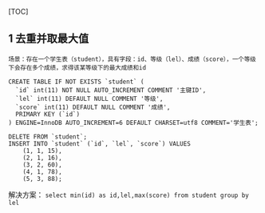 [TOC]

## 1 去重并取最大值
    场景：存在一个学生表（student），具有字段：id、等级（lel）、成绩（score），一个等级下会存在多个成绩，求得该某等级下的最大成绩和id
```
CREATE TABLE IF NOT EXISTS `student` (
  `id` int(11) NOT NULL AUTO_INCREMENT COMMENT '主键ID',
  `lel` int(11) DEFAULT NULL COMMENT '等级',
  `score` int(11) DEFAULT NULL COMMENT '成绩',
  PRIMARY KEY (`id`)
) ENGINE=InnoDB AUTO_INCREMENT=6 DEFAULT CHARSET=utf8 COMMENT='学生表';

DELETE FROM `student`;
INSERT INTO `student` (`id`, `lel`, `score`) VALUES
	(1, 1, 15),
	(2, 1, 16),
	(3, 2, 60),
	(4, 1, 78),
	(5, 3, 88);
```
解决方案：
`select min(id) as id,lel,max(score) from student group by lel`